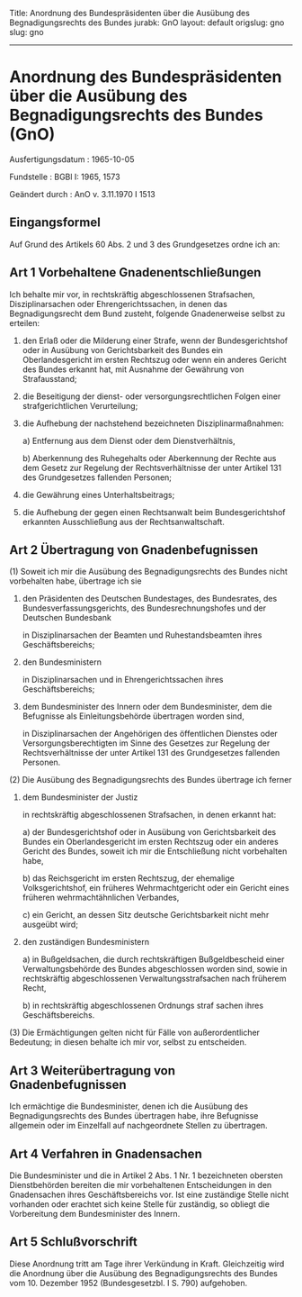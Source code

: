 Title: Anordnung des Bundespräsidenten über die Ausübung des Begnadigungsrechts des
  Bundes
jurabk: GnO
layout: default
origslug: gno
slug: gno

---

# Anordnung des Bundespräsidenten über die Ausübung des Begnadigungsrechts des Bundes (GnO)

Ausfertigungsdatum
:   1965-10-05

Fundstelle
:   BGBl I: 1965, 1573

Geändert durch
:   AnO v. 3.11.1970 I 1513


## Eingangsformel

Auf Grund des Artikels 60 Abs. 2 und 3 des Grundgesetzes ordne ich an:


## Art 1 Vorbehaltene Gnadenentschließungen

Ich behalte mir vor, in rechtskräftig abgeschlossenen Strafsachen,
Disziplinarsachen oder Ehrengerichtssachen, in denen das
Begnadigungsrecht dem Bund zusteht, folgende Gnadenerweise selbst zu
erteilen:

1.  den Erlaß oder die Milderung einer Strafe, wenn der Bundesgerichtshof
    oder in Ausübung von Gerichtsbarkeit des Bundes ein Oberlandesgericht
    im ersten Rechtszug oder wenn ein anderes Gericht des Bundes erkannt
    hat, mit Ausnahme der Gewährung von Strafausstand;


2.  die Beseitigung der dienst- oder versorgungsrechtlichen Folgen einer
    strafgerichtlichen Verurteilung;


3.  die Aufhebung der nachstehend bezeichneten Disziplinarmaßnahmen:

    a)  Entfernung aus dem Dienst oder dem Dienstverhältnis,


    b)  Aberkennung des Ruhegehalts oder Aberkennung der Rechte aus dem Gesetz
        zur Regelung der Rechtsverhältnisse der unter Artikel 131 des
        Grundgesetzes fallenden Personen;





4.  die Gewährung eines Unterhaltsbeitrags;


5.  die Aufhebung der gegen einen Rechtsanwalt beim Bundesgerichtshof
    erkannten Ausschließung aus der Rechtsanwaltschaft.





## Art 2 Übertragung von Gnadenbefugnissen

(1) Soweit ich mir die Ausübung des Begnadigungsrechts des Bundes
nicht vorbehalten habe, übertrage ich sie

1.  den Präsidenten des Deutschen Bundestages, des Bundesrates, des
    Bundesverfassungsgerichts, des Bundesrechnungshofes und der Deutschen
    Bundesbank

    in Disziplinarsachen der Beamten und Ruhestandsbeamten ihres
    Geschäftsbereichs;


2.  den Bundesministern

    in Disziplinarsachen und in Ehrengerichtssachen ihres
    Geschäftsbereichs;


3.  dem Bundesminister des Innern oder dem Bundesminister, dem die
    Befugnisse als Einleitungsbehörde übertragen worden sind,

    in Disziplinarsachen der Angehörigen des öffentlichen Dienstes oder
    Versorgungsberechtigten im Sinne des Gesetzes zur Regelung der
    Rechtsverhältnisse der unter Artikel 131 des Grundgesetzes fallenden
    Personen.




(2) Die Ausübung des Begnadigungsrechts des Bundes übertrage ich
ferner

1.  dem Bundesminister der Justiz

    in rechtskräftig abgeschlossenen Strafsachen, in denen erkannt hat:

    a)  der Bundesgerichtshof oder in Ausübung von Gerichtsbarkeit des Bundes
        ein Oberlandesgericht im ersten Rechtszug oder ein anderes Gericht des
        Bundes, soweit ich mir die Entschließung nicht vorbehalten habe,


    b)  das Reichsgericht im ersten Rechtszug, der ehemalige Volksgerichtshof,
        ein früheres Wehrmachtgericht oder ein Gericht eines früheren
        wehrmachtähnlichen Verbandes,


    c)  ein Gericht, an dessen Sitz deutsche Gerichtsbarkeit nicht mehr
        ausgeübt wird;





2.  den zuständigen Bundesministern

    a)  in Bußgeldsachen, die durch rechtskräftigen Bußgeldbescheid einer
        Verwaltungsbehörde des Bundes abgeschlossen worden sind, sowie in
        rechtskräftig abgeschlossenen Verwaltungsstrafsachen nach früherem
        Recht,


    b)  in rechtskräftig abgeschlossenen Ordnungs
        straf                         sachen ihres Geschäftsbereichs.







(3) Die Ermächtigungen gelten nicht für Fälle von außerordentlicher
Bedeutung; in diesen behalte ich mir vor, selbst zu entscheiden.


## Art 3 Weiterübertragung von Gnadenbefugnissen

Ich ermächtige die Bundesminister, denen ich die Ausübung des
Begnadigungsrechts des Bundes übertragen habe, ihre Befugnisse
allgemein oder im Einzelfall auf nachgeordnete Stellen zu übertragen.


## Art 4 Verfahren in Gnadensachen

Die Bundesminister und die in Artikel 2 Abs. 1 Nr. 1 bezeichneten
obersten Dienstbehörden bereiten die mir vorbehaltenen Entscheidungen
in den Gnadensachen ihres Geschäftsbereichs vor. Ist eine zuständige
Stelle nicht vorhanden oder erachtet sich keine Stelle für zuständig,
so obliegt die Vorbereitung dem Bundesminister des Innern.


## Art 5 Schlußvorschrift

Diese Anordnung tritt am Tage ihrer Verkündung in Kraft. Gleichzeitig
wird die Anordnung über die Ausübung des Begnadigungsrechts des Bundes
vom 10. Dezember 1952 (Bundesgesetzbl. I S. 790) aufgehoben.

